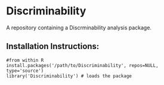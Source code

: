 # Discriminability
A repository containing a Discrminability analysis package.

## Installation Instructions:
    #from within R
    install.packages('/path/to/Discriminability', repos=NULL, type='source')
    library('Discriminability') # loads the package

